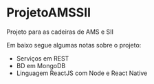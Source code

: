 # ProjetoAMSSII
Projeto para as cadeiras de AMS e SII

Em baixo segue algumas notas sobre o projeto:

- Serviços em REST
- BD em MongoDB
- Linguagem ReactJS com Node e React Native
